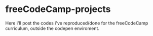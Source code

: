 # freeCodeCamp-projects
Here i'll post the codes i've reproduced/done for the freeCodeCamp currículum, outside the codepen enviroment. 
